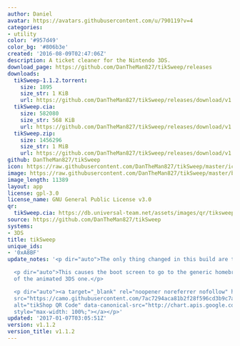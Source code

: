 ```yaml
---
author: Daniel
avatar: https://avatars.githubusercontent.com/u/790119?v=4
categories:
- utility
color: '#957d49'
color_bg: '#806b3e'
created: '2016-08-09T02:47:06Z'
description: A ticket cleaner for the Nintendo 3DS.
download_page: https://github.com/DanTheMan827/tikSweep/releases
downloads:
  tikSweep-1.1.2.torrent:
    size: 1895
    size_str: 1 KiB
    url: https://github.com/DanTheMan827/tikSweep/releases/download/v1.1.2/tikSweep-1.1.2.torrent
  tikSweep.cia:
    size: 582080
    size_str: 568 KiB
    url: https://github.com/DanTheMan827/tikSweep/releases/download/v1.1.2/tikSweep.cia
  tikSweep.zip:
    size: 1456296
    size_str: 1 MiB
    url: https://github.com/DanTheMan827/tikSweep/releases/download/v1.1.2/tikSweep.zip
github: DanTheMan827/tikSweep
icon: https://raw.githubusercontent.com/DanTheMan827/tikSweep/master/icon.png
image: https://raw.githubusercontent.com/DanTheMan827/tikSweep/master/banner.png
image_length: 11389
layout: app
license: gpl-3.0
license_name: GNU General Public License v3.0
qr:
  tikSweep.cia: https://db.universal-team.net/assets/images/qr/tiksweep-cia.png
source: https://github.com/DanTheMan827/tikSweep
systems:
- 3DS
title: tikSweep
unique_ids:
- '0xA8BF'
update_notes: '<p dir="auto">The only thing changed in this build are the buildtools.</p>

  <p dir="auto">This causes the boot screen to go to the generic homebrew one instead
  of the animated 3DS one.</p>

  <p dir="auto"><a target="_blank" rel="noopener noreferrer nofollow" href="https://camo.githubusercontent.com/7ac7294aca81b2f28f596cd3b9c7a66a690c1d0db77d915c11e71f1f81896d46/687474703a2f2f63686172742e617069732e676f6f676c652e636f6d2f63686172743f6368743d7172266368733d323030783230302663686c3d68747470732533412f2f6769746875622e636f6d2f44616e5468654d616e3832372f74696b53776565702f72656c65617365732f646f776e6c6f61642f76312e312e322f74696b53776565702e6369612663686c643d4c25374330"><img
  src="https://camo.githubusercontent.com/7ac7294aca81b2f28f596cd3b9c7a66a690c1d0db77d915c11e71f1f81896d46/687474703a2f2f63686172742e617069732e676f6f676c652e636f6d2f63686172743f6368743d7172266368733d323030783230302663686c3d68747470732533412f2f6769746875622e636f6d2f44616e5468654d616e3832372f74696b53776565702f72656c65617365732f646f776e6c6f61642f76312e312e322f74696b53776565702e6369612663686c643d4c25374330"
  alt="tikShop QR Code" data-canonical-src="http://chart.apis.google.com/chart?cht=qr&amp;chs=200x200&amp;chl=https%3A//github.com/DanTheMan827/tikSweep/releases/download/v1.1.2/tikSweep.cia&amp;chld=L%7C0"
  style="max-width: 100%;"></a></p>'
updated: '2017-01-07T03:05:51Z'
version: v1.1.2
version_title: v1.1.2
---
```

